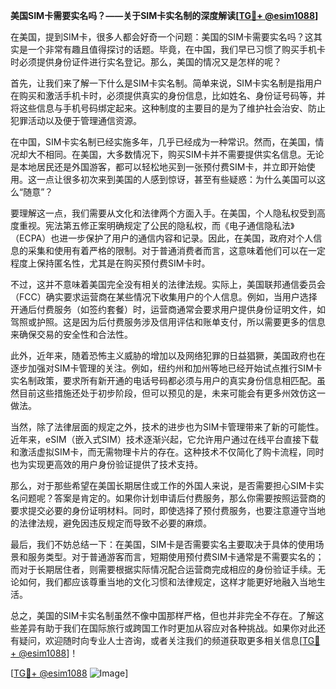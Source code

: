 **美国SIM卡需要实名吗？——关于SIM卡实名制的深度解读[[TG💪+ @esim1088](https://t.me/s/esim1088)]**

在美国，提到SIM卡，很多人都会好奇一个问题：美国的SIM卡需要实名吗？这其实是一个非常有趣且值得探讨的话题。毕竟，在中国，我们早已习惯了购买手机卡时必须提供身份证件进行实名登记。那么，美国的情况又是怎样的呢？

首先，让我们来了解一下什么是SIM卡实名制。简单来说，SIM卡实名制是指用户在购买和激活手机卡时，必须提供真实的身份信息，比如姓名、身份证号码等，并将这些信息与手机号码绑定起来。这种制度的主要目的是为了维护社会治安、防止犯罪活动以及便于管理通信资源。

在中国，SIM卡实名制已经实施多年，几乎已经成为一种常识。然而，在美国，情况却大不相同。在美国，大多数情况下，购买SIM卡并不需要提供实名信息。无论是本地居民还是外国游客，都可以轻松地买到一张预付费SIM卡，并立即开始使用。这一点让很多初次来到美国的人感到惊讶，甚至有些疑惑：为什么美国可以这么“随意”？

要理解这一点，我们需要从文化和法律两个方面入手。在美国，个人隐私权受到高度重视。宪法第五修正案明确规定了公民的隐私权，而《电子通信隐私法》（ECPA）也进一步保护了用户的通信内容和记录。因此，在美国，政府对个人信息的采集和使用有着严格的限制。对于普通消费者而言，这意味着他们可以在一定程度上保持匿名性，尤其是在购买预付费SIM卡时。

不过，这并不意味着美国完全没有相关的法律法规。实际上，美国联邦通信委员会（FCC）确实要求运营商在某些情况下收集用户的个人信息。例如，当用户选择开通后付费服务（如签约套餐）时，运营商通常会要求用户提供身份证明文件，如驾照或护照。这是因为后付费服务涉及信用评估和账单支付，所以需要更多的信息来确保交易的安全性和合法性。

此外，近年来，随着恐怖主义威胁的增加以及网络犯罪的日益猖獗，美国政府也在逐步加强对SIM卡管理的关注。例如，纽约州和加州等地已经开始试点推行SIM卡实名制政策，要求所有新开通的电话号码都必须与用户的真实身份信息相匹配。虽然目前这些措施还处于初步阶段，但可以预见的是，未来可能会有更多州效仿这一做法。

当然，除了法律层面的规定之外，技术的进步也为SIM卡管理带来了新的可能性。近年来，eSIM（嵌入式SIM）技术逐渐兴起，它允许用户通过在线平台直接下载和激活虚拟SIM卡，而无需物理卡片的存在。这种技术不仅简化了购卡流程，同时也为实现更高效的用户身份验证提供了技术支持。

那么，对于那些希望在美国长期居住或工作的外国人来说，是否需要担心SIM卡实名问题呢？答案是肯定的。如果你计划申请后付费服务，那么你需要按照运营商的要求提交必要的身份证明材料。同时，即使选择了预付费服务，也要注意遵守当地的法律法规，避免因违反规定而导致不必要的麻烦。

最后，我们不妨总结一下：在美国，SIM卡是否需要实名主要取决于具体的使用场景和服务类型。对于普通游客而言，短期使用预付费SIM卡通常是不需要实名的；而对于长期居住者，则需要根据实际情况配合运营商完成相应的身份验证手续。无论如何，我们都应该尊重当地的文化习惯和法律规定，这样才能更好地融入当地生活。

总之，美国的SIM卡实名制虽然不像中国那样严格，但也并非完全不存在。了解这些差异有助于我们在国际旅行或跨国工作时更加从容应对各种挑战。如果你对此还有疑问，欢迎随时向专业人士咨询，或者关注我们的频道获取更多相关信息[[TG💪+ @esim1088](https://t.me/s/esim1088)]！

[[TG💪+ @esim1088](https://t.me/s/esim1088) ![Image](https://i.postimg.cc/4NQfJmqS/Snipaste-2025-05-13-00-14-12.png)]